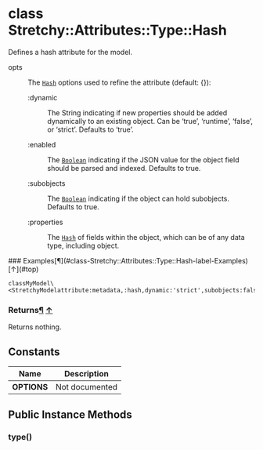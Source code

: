 # class Stretchy::Attributes::Type::Hash [](#class-Stretchy::Attributes::Type::Hash) [](#top)
Defines a hash attribute for the model.

<dl class="rdoc-list note-list">
<dt>opts
</dt>
<dd>
<p>The <a href="Hash.html"><code>Hash</code></a> options used to refine the attribute (default: {}):</p>
<dl class="rdoc-list note-list">
<dt>:dynamic
</dt>
<dd>
<p>The String indicating if new properties should be added dynamically to an existing object. Can be ‘true’, ‘runtime’, ‘false’, or ‘strict’. Defaults to ‘true’.</p>
</dd>
<dt>:enabled
</dt>
<dd>
<p>The <a href="Boolean.html"><code>Boolean</code></a> indicating if the JSON value for the object field should be parsed and indexed. Defaults to true.</p>
</dd>
<dt>:subobjects
</dt>
<dd>
<p>The <a href="Boolean.html"><code>Boolean</code></a> indicating if the object can hold subobjects. Defaults to true.</p>
</dd>
<dt>:properties
</dt>
<dd>
<p>The <a href="Hash.html"><code>Hash</code></a> of fields within the object, which can be of any data type, including object.</p>
</dd>
</dl>
</dd>
</dl>
### Examples[¶](#class-Stretchy::Attributes::Type::Hash-label-Examples) [↑](#top)

```
classMyModel\<StretchyModelattribute:metadata,:hash,dynamic:'strict',subobjects:falseend
```

### Returns[¶](#class-Stretchy::Attributes::Type::Hash-label-Returns) [↑](#top)

Returns nothing.

 ## Constants
 | Name | Description |
 | ---- | ----------- |
 | **OPTIONS[](#OPTIONS)** | Not documented |
 ## Public Instance Methods
 ### type() [](#method-i-type)
 